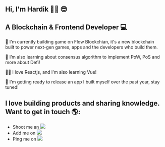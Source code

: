## Hi, I'm Hardik 👋🏾 😎 
## A Blockchain & Frontend Developer 💻 

🔭 I'm currently building game on Flow Blockchian, it's a new blockchain built to power next-gen games, apps and the developers who build them.

🌱 I’m also learning about consensus algorithm to implement PoW, PoS and more about Defi!

👨‍💻 I love Reactjs, and I'm also learning Vue!

💪 I'm getting ready to release an app I built myself over the past year, stay tuned!

## I love building products and sharing knowledge. Want to get in touch 🌎:
<ul>
  <li><a href="mailto: er.hardiksharma05@gmail.com" style="text-decoration:none" target="_blank">Shoot me an <img src="https://img.icons8.com/color/18/000000/gmail--v2.png"/><a/></li>
  <li><a href="https://www.linkedin.com/in/hardik-sharma/" style="text-decoration:none" target="_blank">Add me on <img src="https://img.icons8.com/color/18/000000/linkedin.png"/></a></li>
  <li><a href="https://telegram.me/Oxhardik" style="text-decoration:none" target="_blank">Ping me on <img src="https://img.icons8.com/fluent/18/000000/telegram-app.png"/></a></li>
</ul>

